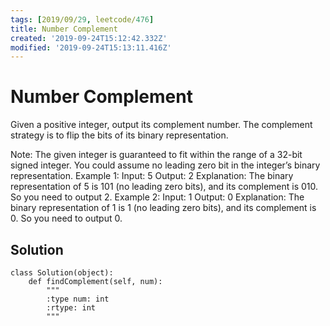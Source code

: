 ```yaml
---
tags: [2019/09/29, leetcode/476]
title: Number Complement
created: '2019-09-24T15:12:42.332Z'
modified: '2019-09-24T15:13:11.416Z'
---
```


# Number Complement

Given a positive integer, output its complement number. The complement strategy is to flip the bits of its binary representation.

Note:
The given integer is guaranteed to fit within the range of a 32-bit signed integer.
You could assume no leading zero bit in the integer’s binary representation.
Example 1:
Input: 5
Output: 2
Explanation: The binary representation of 5 is 101 (no leading zero bits), and its complement is 010. So you need to output 2.
Example 2:
Input: 1
Output: 0
Explanation: The binary representation of 1 is 1 (no leading zero bits), and its complement is 0. So you need to output 0.

## Solution

```
class Solution(object):
    def findComplement(self, num):
        """
        :type num: int
        :rtype: int
        """
        
```

